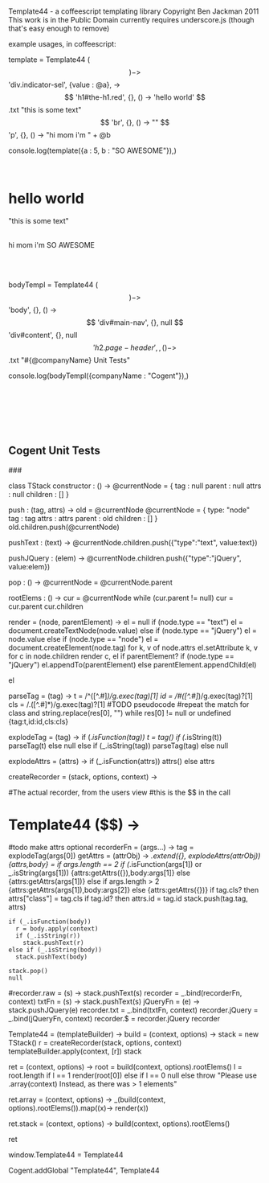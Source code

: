 ###
Template44 - a coffeescript templating library
Copyright Ben Jackman 2011
This work is in the Public Domain
currently requires underscore.js (though that's easy enough to remove)

example usages, in coffeescript:

template = Template44 ($$) ->
  $$ 'div.indicator-sel', {value : @a}, ->
    $$ 'h1#the-h1.red', {}, () -> 'hello world'
    $$.txt "this is some text"
    $$ 'br', {}, () -> ""
    $$ 'p', {}, () -> "hi mom i'm " + @b

console.log(template({a : 5, b : "SO AWESOME"}),)
>
  <div value=​"5" class=​"indicator-sel">​
    <h1 class=​"red" id=​"the-h1">​hello world​</h1>​
    "this is some text"
    <br>​
    <p>​hi mom i'm SO AWESOME​</p>​
  </div>​

bodyTempl = Template44 ($$) ->
  $$ 'body', {}, () ->
    $$ 'div#main-nav', {}, null
    $$ 'div#content', {}, null
    $$ 'h2.page-header', {}, () ->
      $$.txt "#{@companyName} Unit Tests"

console.log(bodyTempl({companyName : "Cogent"}),)
>
  <body>​
    <div id=​"main-nav">​</div>​
    <div id=​"content">​</div>​
    <h2 class=​"page-header">​Cogent Unit Tests​</h2>​
  </body>​
###

class TStack
  constructor : () ->
    @currentNode = {
      tag : null
      parent : null
      attrs : null
      children : []
    }

  push : (tag, attrs) ->
    old = @currentNode
    @currentNode = {
      type: "node"
      tag : tag
      attrs : attrs
      parent : old
      children : []
    }
    old.children.push(@currentNode)

  pushText : (text) -> @currentNode.children.push({"type":"text", value:text})

  pushJQuery : (elem) -> @currentNode.children.push({"type":"jQuery", value:elem})

  pop : () -> @currentNode = @currentNode.parent

  rootElems : () ->
    cur = @currentNode
    while (cur.parent != null)
      cur = cur.parent
    cur.children

render = (node, parentElement) ->
  el = null
  if (node.type == "text")
    el = document.createTextNode(node.value)
  else if (node.type == "jQuery")
    el = node.value
  else if (node.type == "node")
    el = document.createElement(node.tag)
    for k, v of node.attrs
      el.setAttribute k, v
    for c in node.children
      render c, el
  if parentElement?
    if (node.type == "jQuery")
      el.appendTo(parentElement)
    else
      parentElement.appendChild(el)

  el

parseTag = (tag) ->
  t = /^([^\.#]*)/g.exec(tag)[1]
  id = /#([^\.#]*)/g.exec(tag)?[1]
  cls = /\.([^\.#]*)/g.exec(tag)?[1]
  #TODO pseudocode
  #repeat the match for class and string.replace(res[0], "") while res[0] != null or undefined
  {tag:t,id:id,cls:cls}


explodeTag = (tag) ->
  if (_.isFunction(tag))
    t = tag()
    if (_.isString(t))
      parseTag(t)
    else
      null
  else if (_.isString(tag))
    parseTag(tag)
  else
    null

explodeAttrs = (attrs) ->
  if (_.isFunction(attrs))
    attrs()
  else
    attrs

createRecorder = (stack, options, context) ->

  #The actual recorder, from the users view
  #this is the $$ in the call
  # Template44 ($$) ->
  #todo make attrs optional
  recorderFn = (args...) ->
    tag = explodeTag(args[0])
    getAttrs = (attrObj) -> _.extend({}, explodeAttrs(attrObj))
    {attrs,body} =
      if args.length == 2
        if (_.isFunction(args[1]) or _.isString(args[1]))
          {attrs:getAttrs({}),body:args[1]}
        else
          {attrs:getAttrs(args[1])}
      else if args.length > 2
        {attrs:getAttrs(args[1]),body:args[2]}
      else
        {attrs:getAttrs({})}
    if tag.cls? then attrs["class"] = tag.cls
    if tag.id? then attrs.id = tag.id 
    stack.push(tag.tag, attrs)

    if (_.isFunction(body))
      r = body.apply(context)
      if (_.isString(r))
        stack.pushText(r)
    else if (_.isString(body))
      stack.pushText(body)
    
    stack.pop()
    null

  #recorder.raw = (s) -> stack.pushText(s)
  recorder = _.bind(recorderFn, context)
  txtFn = (s) -> stack.pushText(s)
  jQueryFn = (e) -> stack.pushJQuery(e)
  recorder.txt = _.bind(txtFn, context)
  recorder.jQuery = _.bind(jQueryFn, context)
  recorder.$ = recorder.jQuery
  recorder

Template44 = (templateBuilder) ->
  build = (context, options) ->
    stack = new TStack()
    r = createRecorder(stack, options, context)
    templateBuilder.apply(context, [r])
    stack

  ret = (context, options) ->
    root = build(context, options).rootElems()
    l = root.length
    if l == 1
      render(root[0])
    else if l == 0
      null
    else
      throw "Please use .array(context) Instead, as there was > 1 elements"

  ret.array = (context, options) ->
    _(build(context, options).rootElems()).map((x)-> render(x))

  ret.stack = (context, options) ->
    build(context, options).rootElems()

  ret

window.Template44 = Template44

Cogent.addGlobal "Template44", Template44